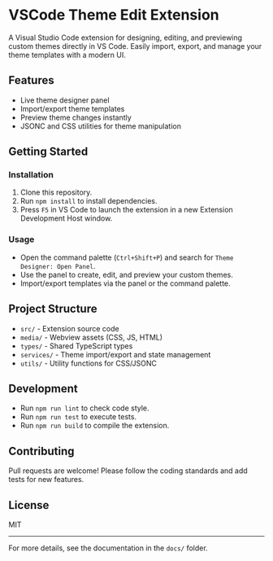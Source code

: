 # VSCode Theme Edit Extension

A Visual Studio Code extension for designing, editing, and previewing custom themes directly in VS Code. Easily import, export, and manage your theme templates with a modern UI.

## Features
- Live theme designer panel
- Import/export theme templates
- Preview theme changes instantly
- JSONC and CSS utilities for theme manipulation

## Getting Started

### Installation
1. Clone this repository.
2. Run `npm install` to install dependencies.
3. Press `F5` in VS Code to launch the extension in a new Extension Development Host window.

### Usage
- Open the command palette (`Ctrl+Shift+P`) and search for `Theme Designer: Open Panel`.
- Use the panel to create, edit, and preview your custom themes.
- Import/export templates via the panel or the command palette.

## Project Structure
- `src/` - Extension source code
- `media/` - Webview assets (CSS, JS, HTML)
- `types/` - Shared TypeScript types
- `services/` - Theme import/export and state management
- `utils/` - Utility functions for CSS/JSONC

## Development
- Run `npm run lint` to check code style.
- Run `npm run test` to execute tests.
- Run `npm run build` to compile the extension.

## Contributing
Pull requests are welcome! Please follow the coding standards and add tests for new features.

## License
MIT

---
For more details, see the documentation in the `docs/` folder.
